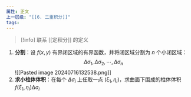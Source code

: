 ```yaml
---
属性: 正文
上一层级: "[[6. 二重积分]]"
tags:
---
```


> [!info] 
> 联系 [[定积分]] 的定义

1. **分割**：设 $f(x,y)$ 有界闭区域的有界函数，并将闭区域分割为 $n$ 个小闭区域：$$\Delta \sigma_{1}, \Delta \sigma_{2}, \cdots , \Delta \sigma_{n}$$ ![[Pasted image 20240716132538.png]]
2. **求小柱体体积**：在每个 $\Delta \sigma_{i}$ 上任取一点 $(\xi_{1}, \eta_{i})$，求曲面下围成的柱体体积 $f(\xi_{1}, \eta_{i})\Delta \sigma_{i}$